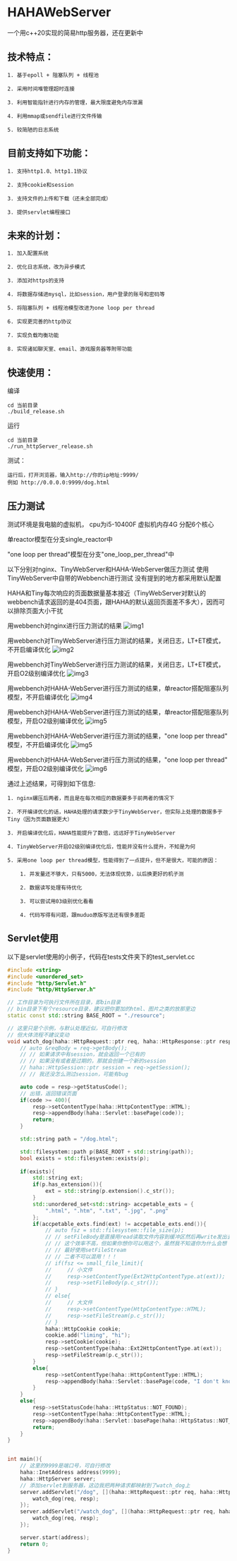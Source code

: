# HAHAWebServer

一个用c++20实现的简易http服务器，还在更新中

## 技术特点：

    1. 基于epoll + 阻塞队列 + 线程池

    2. 采用时间堆管理超时连接

    3. 利用智能指针进行内存的管理，最大限度避免内存泄漏

    4. 利用mmap或sendfile进行文件传输

    5. 较简陋的日志系统

## 目前支持如下功能：

    1. 支持http1.0、http1.1协议

    2. 支持cookie和session

    3. 支持文件的上传和下载（还未全部完成）

    3. 提供servlet编程接口

## 未来的计划：

    1. 加入配置系统

    2. 优化日志系统，改为异步模式

    3. 添加对https的支持

    4. 将数据存储进mysql，比如session，用户登录的账号和密码等

    5. 将阻塞队列 + 线程池模型改进为one loop per thread

    6. 实现更完善的http协议

    7. 实现负载均衡功能

    8. 实现诸如聊天室、email、游戏服务器等附带功能


## 快速使用：

编译
```shell
cd 当前目录
./build_release.sh
```
运行
```shell
cd 当前目录
./run_httpServer_release.sh
```

测试：

    运行后，打开浏览器，输入http://你的ip地址:9999/
    例如 http://0.0.0.0:9999/dog.html


## 压力测试

测试环境是我电脑的虚拟机，
cpu为i5-10400F
虚拟机内存4G
分配6个核心

单reactor模型在分支single_reactor中

"one loop per thread"模型在分支"one_loop_per_thread"中

以下分别对nginx、TinyWebServer和HAHA-WebServer做压力测试
使用TinyWebServer中自带的Webbench进行测试
没有提到的地方都采用默认配置

HAHA和Tiny每次响应的页面数据量基本接近（TinyWebServer对默认的webbench请求返回的是404页面，跟HAHA的默认返回页面差不多大），因而可以排除页面大小干扰

用webbench对nginx进行压力测试的结果
![img1](./resource/nginx-webbench-5000-5.png)

用webbench对TinyWebServer进行压力测试的结果，关闭日志，LT+ET模式，不开启编译优化
![img2](./resource/tiny-lt%2Bet-debug-webbench-5000-5.png)

用webbench对TinyWebServer进行压力测试的结果，关闭日志，LT+ET模式，开启O2级别编译优化
![img3](./resource/tiny-lt%2Bet-release-webbench-5000-5.png)

用webbench对HAHA-WebServer进行压力测试的结果，单reactor搭配阻塞队列模型，不开启编译优化
![img4](./resource/haha-debug-webbench-5000-5.png)

用webbench对HAHA-WebServer进行压力测试的结果，单reactor搭配阻塞队列模型，开启O2级别编译优化
![img5](./resource/haha-release-webbench-5000-5.png)

用webbench对HAHA-WebServer进行压力测试的结果，"one loop per thread" 模型，不开启编译优化
![img5](./resource/haha-olpt-debug-webbench-5000-5.png)

用webbench对HAHA-WebServer进行压力测试的结果，"one loop per thread" 模型，开启O2级别编译优化
![img6](./resource/haha-olpt-release-webbench-5000-5.png)

通过上述结果，可得到如下信息:

    1. nginx碾压后两者，而且是在每次相应的数据要多于前两者的情况下

    2. 不开编译优化的话，HAHA处理的请求数少于TinyWebServer，但实际上处理的数据多于Tiny（因为页面数据更大）

    3. 开启编译优化后，HAHA性能提升了数倍，远远好于TinyWebServer
    
    4. TinyWebServer开启O2级别编译优化后，性能并没有什么提升，不知是为何

    5. 采用one loop per thread模型，性能得到了一点提升，但不是很大，可能的原因：

        1. 并发量还不够大，只有5000，无法体现优势，以后换更好的机子测

        2. 数据读写处理有待优化

        3. 可以尝试用03级别优化看看
        
        4. 代码写得有问题，跟muduo原版写法还有很多差距


## Servlet使用

以下是servlet使用的小例子，代码在tests文件夹下的test_servlet.cc
```c++
#include <string>
#include <unordered_set>
#include "http/Servlet.h"
#include "http/HttpServer.h"

// 工作目录为可执行文件所在目录，即bin目录
// bin目录下有个resource目录，建议把你要加的html、图片之类的放那里边
static const std::string BASE_ROOT = "./resource";

// 这里只是个示例，与默认处理近似，可自行修改
// 但大体流程不建议变动
void watch_dog(haha::HttpRequest::ptr req, haha::HttpResponse::ptr resp){
    // auto &reqBody = req->getBody();
    // // 如果请求中有session，就会返回一个已有的
    // // 如果没有或者是过期的，那就会创建一个新的session
    // haha::HttpSession::ptr session = req->getSession();
    // // 我还没怎么测过session，可能有bug

    auto code = resp->getStatusCode();
    // 出错，返回错误页面
    if(code >= 400){
        resp->setContentType(haha::HttpContentType::HTML);
        resp->appendBody(haha::Servlet::basePage(code));
        return;
    }

    std::string path = "/dog.html";

    std::filesystem::path p(BASE_ROOT + std::string(path));
    bool exists = std::filesystem::exists(p);
    
    if(exists){
        std::string ext;
        if(p.has_extension()){
            ext = std::string(p.extension().c_str());
        }
        std::unordered_set<std::string> accpetable_exts = {
            ".html", ".htm", ".txt", ".jpg", ".png"
        };
        if(accpetable_exts.find(ext) != accpetable_exts.end()){
            // auto fsz = std::filesystem::file_size(p);
            // // setFileBody是直接用read读取文件内容到缓冲区然后再write发出去
            // // 这个效率不高，但如果你想你可以用这个，虽然我不知道你为什么会想
            // // 最好使用setFileStream
            // // 二者不可以混用！！！
            // if(fsz <= small_file_limit){
            //     // 小文件
            //     resp->setContentType(Ext2HttpContentType.at(ext));
            //     resp->setFileBody(p.c_str());
            // }
            // else{
            //     // 大文件
            //     resp->setContentType(HttpContentType::HTML);
            //     resp->setFileStream(p.c_str());
            // }
            haha::HttpCookie cookie;
            cookie.add("liming", "hi");
            resp->setCookie(cookie);
            resp->setContentType(haha::Ext2HttpContentType.at(ext));
            resp->setFileStream(p.c_str());
        }
        else{
            resp->setContentType(haha::HttpContentType::HTML);
            resp->appendBody(haha::Servlet::basePage(code, "I don't know what do you really want"));
        }
    }
    else{
        resp->setStatusCode(haha::HttpStatus::NOT_FOUND);
        resp->setContentType(haha::HttpContentType::HTML);
        resp->appendBody(haha::Servlet::basePage(haha::HttpStatus::NOT_FOUND));
        return;
    }
}


int main(){
    // 这里的9999是端口号，可自行修改
    haha::InetAddress address(9999);
    haha::HttpServer server;
    // 添加servlet到服务器，这边我把两种请求都映射到了watch_dog上
    server.addServlet("/dog", [](haha::HttpRequest::ptr req, haha::HttpResponse::ptr resp){
        watch_dog(req, resp);
    });
    server.addServlet("/watch_dog", [](haha::HttpRequest::ptr req, haha::HttpResponse::ptr resp){
        watch_dog(req, resp);
    });

    server.start(address);
    return 0;
}
```